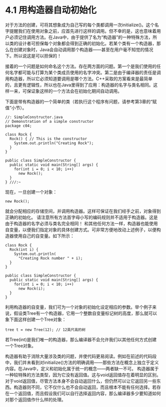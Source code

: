 # 4.1 用构造器自动初始化


对于方法的创建，可将其想象成为自己写的每个类都调用一次initialize()。这个名字提醒我们在使用对象之前，应首先进行这样的调用。但不幸的是，这也意味着用户必须记住调用方法。在Java中，由于提供了名为“构造器”的一种特殊方法，所以类的设计者可担保每个对象都会得到正确的初始化。若某个类有一个构造器，那么在创建对象时，Java会自动调用那个构造器——甚至在用户毫不知觉的情况下。所以说这是可以担保的！

接着的一个问题是如何命名这个方法。存在两方面的问题。第一个是我们使用的任何名字都可能与打算为某个类成员使用的名字冲突。第二是由于编译器的责任是调用构造器，所以它必须知道要调用是哪个方法。C++采取的方案看来是最简单的，且更有逻辑性，所以也在Java里得到了应用：构造器的名字与类名相同。这样一来，可保证象这样的一个方法会在初始化期间自动调用。

下面是带有构造器的一个简单的类（若执行这个程序有问题，请参考第3章的“赋值”小节）。

```
//: SimpleConstructor.java
// Demonstration of a simple constructor
package c04;

class Rock {
  Rock() { // This is the constructor
    System.out.println("Creating Rock");
  }
}

public class SimpleConstructor {
  public static void main(String[] args) {
    for(int i = 0; i < 10; i++)
      new Rock();
  }
} ///:~
```

现在，一旦创建一个对象：

```
new Rock();
```

就会分配相应的存储空间，并调用构造器。这样可保证在我们经手之前，对象得到正确的初始化。
请注意所有方法首字母小写的编码规则并不适用于构造器。这是由于构造器的名字必须与类名完全相同！
和其他任何方法一样，构造器也能使用自变量，以便我们指定对象的具体创建方式。可非常方便地改动上述例子，以便构造器使用自己的自变量。如下所示：

```
class Rock {
  Rock(int i) {
    System.out.println(
      "Creating Rock number " + i);
  }
}

public class SimpleConstructor {
  public static void main(String[] args) {
    for(int i = 0; i < 10; i++)
      new Rock(i);
  }
}
```


利用构造器的自变量，我们可为一个对象的初始化设定相应的参数。举个例子来说，假设类Tree有一个构造器，它用一个整数自变量标记树的高度，那么就可以象下面这样创建一个Tree对象：

```
tree t = new Tree(12); // 12英尺高的树
```

若Tree(int)是我们唯一的构造器，那么编译器不会允许我们以其他任何方式创建一个Tree对象。

构造器有助于消除大量涉及类的问题，并使代码更易阅读。例如在前述的代码段中，我们并未看到对initialize()方法的明确调用——那些方法在概念上独立于定义内容。在Java中，定义和初始化属于统一的概念——两者缺一不可。
构造器属于一种较特殊的方法类型，因为它没有返回值。这与void返回值存在着明显的区别。对于void返回值，尽管方法本身不会自动返回什么，但仍然可以让它返回另一些东西。构造器则不同，它不仅什么也不会自动返回，而且根本不能有任何选择。若存在一个返回值，而且假设我们可以自行选择返回内容，那么编译器多少要知道如何对那个返回值作什么样的处理。

